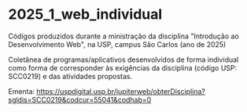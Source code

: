 # 2025_1_web_individual
Códigos produzidos durante a ministração da disciplina "Introdução ao Desenvolvimento Web", na USP, campus São Carlos (ano de 2025)

Coletânea de programas/aplicativos desenvolvidos de forma individual como forma de corresponder às exigências da disciplina (código USP: SCC0219) e das atividades propostas.

Ementa: https://uspdigital.usp.br/jupiterweb/obterDisciplina?sgldis=SCC0219&codcur=55041&codhab=0
